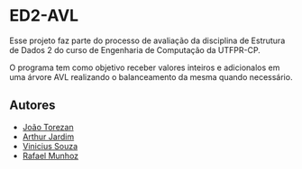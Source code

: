 
# ED2-AVL

Esse projeto faz parte do processo de avaliação da disciplina de Estrutura de Dados 2 do curso de Engenharia de Computação da UTFPR-CP.

O programa tem como objetivo receber valores inteiros e adicionalos em uma árvore AVL realizando o balanceamento da mesma quando necessário.

## Autores

- [João Torezan](https://github.com/k7vinilstorage)
- [Arthur Jardim](https://github.com/arthur-hj)
- [Vinicius Souza](https://github.com/vinicius-10)
- [Rafael Munhoz ](https://github.com/RafinhaW74)


